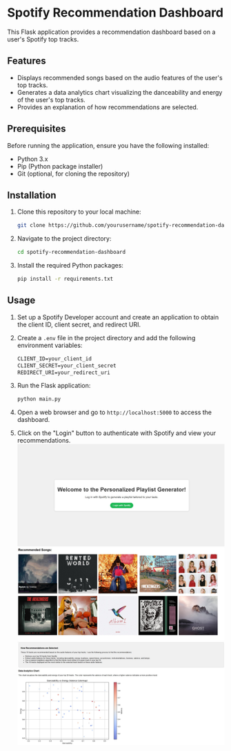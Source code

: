 # Spotify Recommendation Dashboard

This Flask application provides a recommendation dashboard based on a user's Spotify top tracks.

## Features

- Displays recommended songs based on the audio features of the user's top tracks.
- Generates a data analytics chart visualizing the danceability and energy of the user's top tracks.
- Provides an explanation of how recommendations are selected.

## Prerequisites

Before running the application, ensure you have the following installed:

- Python 3.x
- Pip (Python package installer)
- Git (optional, for cloning the repository)

## Installation

1. Clone this repository to your local machine:

    ```bash
    git clone https://github.com/yourusername/spotify-recommendation-dashboard.git
    ```

2. Navigate to the project directory:

    ```bash
    cd spotify-recommendation-dashboard
    ```

3. Install the required Python packages:

    ```bash
    pip install -r requirements.txt
    ```

## Usage

1. Set up a Spotify Developer account and create an application to obtain the client ID, client secret, and redirect URI.

2. Create a `.env` file in the project directory and add the following environment variables:

    ```plaintext
    CLIENT_ID=your_client_id
    CLIENT_SECRET=your_client_secret
    REDIRECT_URI=your_redirect_uri
    ```

3. Run the Flask application:

    ```bash
    python main.py
    ```

4. Open a web browser and go to `http://localhost:5000` to access the dashboard.

5. Click on the "Login" button to authenticate with Spotify and view your recommendations.
![RecSongs](WelcomePage.jpg)
![RecSongs](RecSongs.jpg)
![RecSongs](RecSongs2.jpg)

